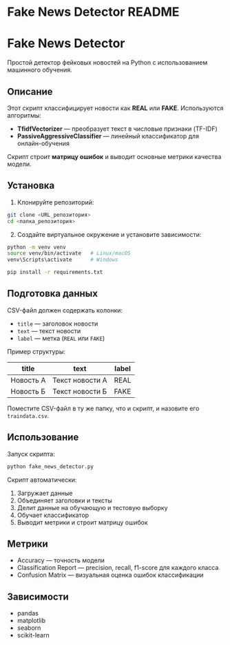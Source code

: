 # Fake News Detector README

# Fake News Detector

Простой детектор фейковых новостей на Python с использованием машинного обучения.

## Описание

Этот скрипт классифицирует новости как **REAL** или **FAKE**.
Используются алгоритмы:

- **TfidfVectorizer** — преобразует текст в числовые признаки (TF-IDF)
- **PassiveAggressiveClassifier** — линейный классификатор для онлайн-обучения

Скрипт строит **матрицу ошибок** и выводит основные метрики качества модели.

## Установка

1. Клонируйте репозиторий:

```bash
git clone <URL_репозитория>
cd <папка_репозитория>
```

2. Создайте виртуальное окружение и установите зависимости:

```bash
python -m venv venv
source venv/bin/activate   # Linux/macOS
venv\Scripts\activate      # Windows

pip install -r requirements.txt
```

## Подготовка данных

CSV-файл должен содержать колонки:

- `title` — заголовок новости
- `text` — текст новости
- `label` — метка (`REAL` или `FAKE`)

Пример структуры:

| title           | text           | label |
|-----------------|----------------|-------|
| Новость А       | Текст новости А | REAL  |
| Новость Б       | Текст новости Б | FAKE  |

Поместите CSV-файл в ту же папку, что и скрипт, и назовите его `traindata.csv`.

## Использование

Запуск скрипта:

```bash
python fake_news_detector.py
```

Скрипт автоматически:

1. Загружает данные
2. Объединяет заголовки и тексты
3. Делит данные на обучающую и тестовую выборку
4. Обучает классификатор
5. Выводит метрики и строит матрицу ошибок

## Метрики

- Accuracy — точность модели
- Classification Report — precision, recall, f1-score для каждого класса
- Confusion Matrix — визуальная оценка ошибок классификации

## Зависимости

- pandas
- matplotlib
- seaborn
- scikit-learn